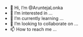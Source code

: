 - 👋 Hi, I’m @AruntejaLonka
- 👀 I’m interested in ...
- 🌱 I’m currently learning ...
- 💞️ I’m looking to collaborate on ...
- 📫 How to reach me ...

<!---
AruntejaLonka/AruntejaLonka is a ✨ special ✨ repository because its `README.md` (this file) appears on your GitHub profile.
You can click the Preview link to take a look at your changes.
--->
